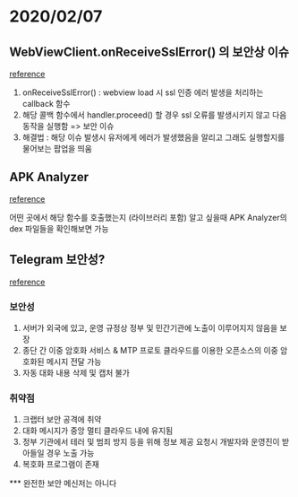# 2020/02/07

## WebViewClient.onReceiveSslError() 의 보안상 이슈

[reference](http://theeye.pe.kr/archives/2721)

1. onReceiveSslError() : webview load 시 ssl 인증 에러 발생을 처리하는 callback 함수
2. 해당 콜백 함수에서 handler.proceed() 할 경우 ssl 오류를 발생시키지 않고 다음 동작을 실행함 => 보안 이슈
3. 해결법 : 해당 이슈 발생시 유저에게 에러가 발생했음을 알리고 그래도 실행할지를 물어보는 팝업을 띄움 

## APK Analyzer 
[reference](https://developer.android.com/studio/build/apk-analyzer?hl=ko)

어떤 곳에서 해당 함수를 호출했는지 (라이브러리 포함) 알고 싶을때 APK Analyzer의 dex 파일들을 확인해보면 가능

## Telegram 보안성?
[reference](http://road3.kr/?p=6383&cat=148)

### 보안성
1. 서버가 외국에 있고, 운영 규정상 정부 및 민간기관에 노출이 이루어지지 않음을 보장
2. 종단 간 이중 암호화 서비스 & MTP 프로토 클라우드를 이용한 오픈소스의 이중 암호화된 메시지 전달 가능
3. 자동 대화 내용 삭제 및 캡처 불가

### 취약점
1. 크랩터 보안 공격에 취약
2. 대화 메시지가 중앙 멀티 클라우드 내에 유지됨
3. 정부 기관에서 테러 및 범죄 방지 등을 위해 정보 제공 요청시 개발자와 운영진이 받아들일 경우 노출 가능
4. 복호화 프로그램이 존재

*** 완전한 보안 메신저는 아니다
